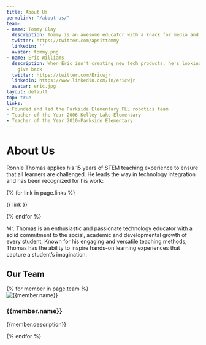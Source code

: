 ```yaml
---
title: About Us
permalink: "/about-us/"
team:
- name: Tommy Clay
  description: Tommy is an awesome educator with a knack for media and design
  twitter: https://twitter.com/apsittommy
  linkedin: ''
  avatar: tommy.png
- name: Eric Williams
  description: When Eric isn't creating new tech products, he's looking for ways to
    give back
  twitter: https://twitter.com/Ericwjr
  linkedin: https://www.linkedin.com/in/ericwjr
  avatar: eric.jpg
layout: default
top: true
links:
- Founded and led the Parkside Elementary FLL robotics team
- Teacher of the Year 2006-Kelley Lake Elementary
- Teacher of the Year 2010-Parkside Elementary
---
```


<div class = 'fulls about' id = 'about'>
  <div class = 'flex-in overlay'>
    <div class = 'tripple'>
      <h1>About Us</h1>
    </div>
  </div>
</div>
<div class = 'dull flex-in'>
  <div class = 'child tripple'>
     <p>Ronnie Thomas applies his 15 years of STEM teaching experience to ensure that all learners are challenged. He leads the way in technology integration and has been recognized for his work:</p>
    <div class = 'left links'>
     {% for link in page.links %}
     <p><i class = 'icon icon-check point'></i><span class = 'point'>{{ link }}</span></p>
    {% endfor %}
    </div>
    <p> Mr. Thomas is an enthusiastic and passionate technology educator with a solid commitment to the social, academic and developmental growth of every student. Known for his engaging and versatile teaching methods, Thomas has the ability to inspire hands-on learning experiences that capture a student’s imagination.</p>
  </div>
</div>
<div class = 'bright'>
  <h2>Our Team</h2>
  <div class = 'flex team'>
    {% for member in page.team %}
      <div class = 'duo member'>
        <img src = '{{site.baseurl}}/assets/{{member.avatar}}' alt = '{{member.name}}'>
        <h3>{{member.name}}</h3>
        <div class = 'icons'>
          <span><a href = '{{member.linkedin}}' target = '_blank' class = 'linkedin'><i class = 'icon icon-linkedin'></i></a></span>
          <span><a href = '{{member.twitter}}' target = '_blank' class = 'twitter'><i class = 'icon icon-twitter'></i></a></span>
        </div>
        <p class = 'center'>{{member.description}}</p>
      </div> 
    {% endfor %}
  </div>
</div>
